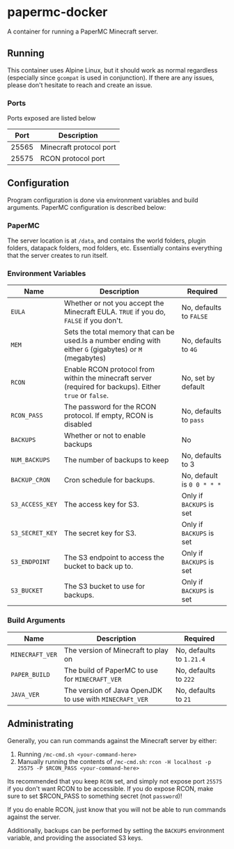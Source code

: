 # papermc-docker

A container for running a PaperMC Minecraft server.

## Running

This container uses Alpine Linux, but it should work as normal regardless (especially since `gcompat` is used in
conjunction). If there are any issues, please don't hesitate to reach and create an issue.

### Ports

Ports exposed are listed below

| Port  | Description             |
| ----- | ----------------------- |
| 25565 | Minecraft protocol port |
| 25575 | RCON protocol port      |

## Configuration

Program configuration is done via environment variables and build arguments. PaperMC configuration is described below:

### PaperMC

The server location is at `/data`, and contains the world folders, plugin folders, datapack folders, mod folders, etc. Essentially contains
everything that the server creates to run itself.

### Environment Variables

| Name            | Description                                                                                              | Required                   |
| --------------- | -------------------------------------------------------------------------------------------------------- | -------------------------- |
| `EULA`          | Whether or not you accept the Minecraft EULA. `TRUE` if you do, `FALSE` if you don't.                    | No, defaults to `FALSE`    |
| `MEM`           | Sets the total memory that can be used.Is a number ending with either `G` (gigabytes) or `M` (megabytes) | No, defaults to `4G`       |
| `RCON`          | Enable RCON protocol from within the minecraft server (required for backups). Either `true` or `false`.  | No, set by default         |
| `RCON_PASS`     | The password for the RCON protocol. If empty, RCON is disabled                                           | No, defaults to `pass`     |
| `BACKUPS`       | Whether or not to enable backups                                                                         | No                         |
| `NUM_BACKUPS`   | The number of backups to keep                                                                            | No, defaults to 3          |
| `BACKUP_CRON`   | Cron schedule for backups.                                                                               | No, default is `0 0 * * *` |
| `S3_ACCESS_KEY` | The access key for S3.                                                                                   | Only if `BACKUPS` is set   |
| `S3_SECRET_KEY` | The secret key for S3.                                                                                   | Only if `BACKUPS` is set   |
| `S3_ENDPOINT`   | The S3 endpoint to access the bucket to back up to.                                                      | Only if `BACKUPS` is set   |
| `S3_BUCKET`     | The S3 bucket to use for backups.                                                                        | Only if `BACKUPS` is set   |

### Build Arguments

| Name            | Description                                             | Required                 |
| --------------- | ------------------------------------------------------- | ------------------------ |
| `MINECRAFT_VER` | The version of Minecraft to play on                     | No, defaults to `1.21.4` |
| `PAPER_BUILD`   | The build of PaperMC to use for `MINECRAFT_VER`         | No, defaults to `222`    |
| `JAVA_VER`      | The version of Java OpenJDK to use with `MINECRAFt_VER` | No, defaults to `21`     |

## Administrating

Generally, you can run commands against the Minecraft server by either:

1. Running `/mc-cmd.sh <your-command-here>`
2. Manually running the contents of `/mc-cmd.sh`: `rcon -H localhost -p 25575 -P $RCON_PASS <your-command-here>`

Its recommended that you keep `RCON` set, and simply not expose port `25575` if you don't want RCON to be accessible. If
you do expose RCON, make sure to set $RCON_PASS to something secret (not `password`)!

If you do enable RCON, just know that you will not be able to run commands against the server.

Additionally, backups can be performed by setting the `BACKUPS` environment variable, and providing the associated S3 keys.
